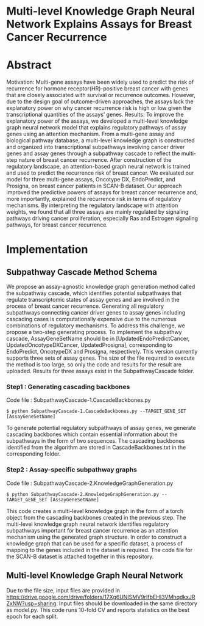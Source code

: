 # Multi-level Knowledge Graph Neural Network Explains Assays for Breast Cancer Recurrence

# Abstract
Motivation: Multi-gene assays have been widely used to predict the risk of recurrence for hormone receptor(HR)-positive breast cancer with genes that are closely associated with survival or recurrence outcomes. However, due to the design goal of outcome-driven approaches, the assays lack the explanatory power on why cancer recurrence risk is high or low given the transcriptional quantities of the assays’ genes.
Results: To improve the explanatory power of the assays, we developed a multi-level knowledge graph neural network model that explains regulatory pathways of assay genes using an attention mechanism. From a multi-gene assay and biological pathway database, a multi-level knowledge graph is constructed and organized into transcriptional subpathways involving cancer driver genes and assay genes through a subpathway cascade to reflect the multi-step nature of breast cancer recurrence. After construction of the regulatory landscape, an attention-based graph neural network is trained and used to predict the recurrence risk of breast cancer. We evaluated our model for three multi-gene assays, Oncotype DX, EndoPredict, and Prosigna, on breast cancer patients in SCAN-B dataset. Our approach improved the predictive powers of assays for breast cancer recurrence and, more importantly, explained the recurrence risk in terms of regulatory mechanisms. By interpreting the regulatory landscape with attention weights, we found that all three assays are mainly regulated by signaling pathways driving cancer proliferation, especially Ras and Estrogen signaling pathways, for breast cancer recurrence.

# Implementation
## Subpathway Cascade Method Schema
 
We propose an assay-agnostic knowledge graph generation method called the subpathway cascade, which identifies potential subpathways that regulate transcriptomic states of assay genes and are involved in the process of breast cancer recurrence. Generating all regulatory subpathways connecting cancer driver genes to assay genes including cascading cases is computationally expensive due to the numerous combinations of regulatory mechanisms. To address this challenge, we propose a two-step generating process. To implement the subpathwy cascade, AssayGeneSetName should be in [UpdatedEndoPredictCancer, UpdatedOncotypeDXCancer, UpdatedProsigna], corresponding to EndoPredict, OncotypeDX and Prosigna, respectively. This version currently supports three sets of assay genes. The size of the file required to execute the method is too large, so only the code and results for the result are uploaded. Results for three assays exist in the SubpathwayCascade folder.

### Step1 : Generating cascading backbones
Code file : SubpathwayCascade-1.CascadeBackbones.py
```ShellSession
$ python SubpathwayCascade-1.CascadeBackbones.py --TARGET_GENE_SET [AssayGeneSetName]
```

To generate potential regulatory subpathways of assay genes, we generate cascading backbones which contain essential information about the subpathways in the form of two sequences. The cascading backbones identified from the algorithm are stored in CascadeBackbones.txt in the corresponding folder.

### Step2 : Assay-specific subpathway graphs
Code file : SubpathwayCascade-2.KnowledgeGraphGeneration.py
```ShellSession
$ python SubpathwayCascade-2.KnowledgeGraphGeneration.py --TARGET_GENE_SET [AssayGeneSetName]
```

This code creates a multi-level knowledge graph in the form of a torch object from the cascading backbones created in the previous step. The multi-level knowledge graph neural network identifies regulatory subpathways important for breast cancer recurrence as an attention mechanism using the generated graph structure. In order to construct a knowledge graph that can be used for a specific dataset, a process of mapping to the genes included in the dataset is required. The code file for the SCAN-B dataset is attached together in this repository.

## Multi-level Knowledge Graph Neural Network

Due to the file size, input files are provided in https://drive.google.com/drive/folders/17Xg6UNISMV9rIfbEHI3VMhqdkxJRZxNW?usp=sharing. Input files should be downloaded in the same directory as model.py. This code runs 10-fold CV and reports statistics on the best epoch for each split.
